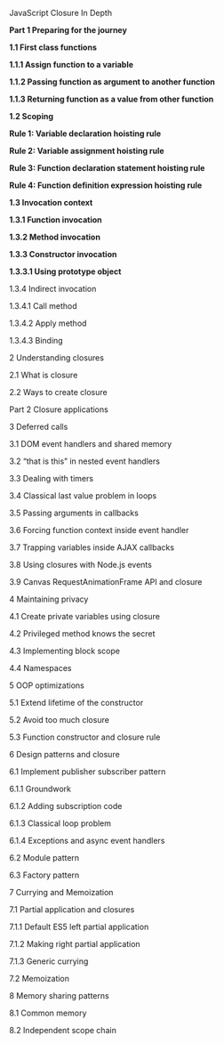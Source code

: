 JavaScript Closure In Depth

**Part 1 Preparing for the journey**

**1.1 First class functions**

 **1.1.1 Assign function to a variable**

 **1.1.2 Passing function as argument to another function**

 **1.1.3 Returning function as a value from other function**

**1.2 Scoping**

 **Rule 1: Variable declaration hoisting rule**

 **Rule 2: Variable assignment hoisting rule**

 **Rule 3: Function declaration statement hoisting rule**

 **Rule 4: Function definition expression hoisting rule**

**1.3 Invocation context**

 **1.3.1 Function invocation**

 **1.3.2 Method invocation**

 **1.3.3 Constructor invocation**

 **1.3.3.1 Using prototype object**

 1.3.4 Indirect invocation

 1.3.4.1 Call method

 1.3.4.2 Apply method

 1.3.4.3 Binding


2 Understanding closures 

2.1 What is closure 

2.2 Ways to create closure



Part 2 Closure applications 

3 Deferred calls 

3.1 DOM event handlers and shared memory 

3.2 “that is this” in nested event handlers

3.3 Dealing with timers

3.4 Classical last value problem in loops

3.5 Passing arguments in callbacks

3.6 Forcing function context inside event handler

3.7 Trapping variables inside AJAX callbacks

3.8 Using closures with Node.js events

3.9 Canvas RequestAnimationFrame API and closure


4 Maintaining privacy 

4.1 Create private variables using closure

4.2 Privileged method knows the secret 

4.3 Implementing block scope

4.4 Namespaces


5 OOP optimizations 

5.1 Extend lifetime of the constructor 

5.2 Avoid too much closure

5.3 Function constructor and closure rule 


6 Design patterns and closure 

6.1 Implement publisher subscriber pattern

 6.1.1 Groundwork

 6.1.2 Adding subscription code

 6.1.3 Classical loop problem

 6.1.4 Exceptions and async event handlers 

6.2 Module pattern

6.3 Factory pattern 


7 Currying and Memoization

7.1 Partial application and closures

 7.1.1 Default ES5 left partial application

 7.1.2 Making right partial application

 7.1.3 Generic currying 

7.2 Memoization 


8 Memory sharing patterns

8.1 Common memory

8.2 Independent scope chain
